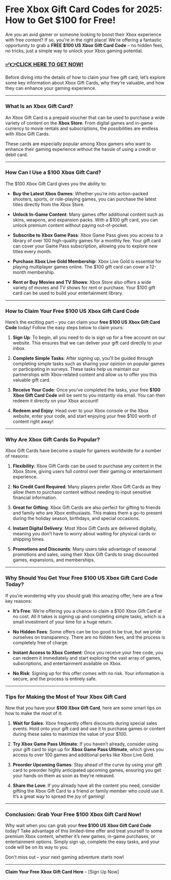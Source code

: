 # Free Xbox Gift Card Codes for 2025: How to Get $100 for Free!

Are you an avid gamer or someone looking to boost their Xbox experience with free content? If so, you're in the right place! We're offering a fantastic opportunity to grab a **FREE $100 US Xbox Gift Card Code** – no hidden fees, no tricks, just a simple way to unlock your Xbox gaming potential.

### [✅👉CLICK HERE TO GET NOW!](https://justfree.xyz/xbox/go/)

Before diving into the details of how to claim your free gift card, let’s explore some key information about Xbox Gift Cards, why they’re valuable, and how they can enhance your gaming experience.

---

### What Is an Xbox Gift Card?

An Xbox Gift Card is a prepaid voucher that can be used to purchase a wide variety of content on the **Xbox Store**. From digital games and in-game currency to movie rentals and subscriptions, the possibilities are endless with Xbox Gift Cards. 

These cards are especially popular among Xbox gamers who want to enhance their gaming experience without the hassle of using a credit or debit card.

---

### How Can I Use a $100 Xbox Gift Card?

The $100 Xbox Gift Card gives you the ability to:

- **Buy the Latest Xbox Games**: Whether you’re into action-packed shooters, sports, or role-playing games, you can purchase the latest titles directly from the Xbox Store.
  
- **Unlock In-Game Content**: Many games offer additional content such as skins, weapons, and expansion packs. With a $100 gift card, you can unlock premium content without paying out-of-pocket.

- **Subscribe to Xbox Game Pass**: Xbox Game Pass gives you access to a library of over 100 high-quality games for a monthly fee. Your gift card can cover your Game Pass subscription, allowing you to explore new titles every month.

- **Purchase Xbox Live Gold Membership**: Xbox Live Gold is essential for playing multiplayer games online. The $100 gift card can cover a 12-month membership.

- **Rent or Buy Movies and TV Shows**: Xbox Store also offers a wide variety of movies and TV shows for rent or purchase. Your $100 gift card can be used to build your entertainment library.

---

### How to Claim Your Free $100 US Xbox Gift Card Code

Here’s the exciting part – you can claim your **free $100 US Xbox Gift Card Code** today! Follow the easy steps below to claim yours:

1. **Sign Up**: To begin, all you need to do is sign up for a free account on our website. This ensures that we can deliver your gift card directly to your inbox.

2. **Complete Simple Tasks**: After signing up, you'll be guided through completing simple tasks such as sharing your opinion on popular games or participating in surveys. These tasks help us maintain our partnerships with Xbox-related content and allow us to offer you this valuable gift card.

3. **Receive Your Code**: Once you’ve completed the tasks, your free **$100 Xbox Gift Card Code** will be sent to you instantly via email. You can then redeem it directly on your Xbox account!

4. **Redeem and Enjoy**: Head over to your Xbox console or the Xbox website, enter your code, and start enjoying your free $100 worth of content right away!

---

### Why Are Xbox Gift Cards So Popular?

Xbox Gift Cards have become a staple for gamers worldwide for a number of reasons:

1. **Flexibility**: Xbox Gift Cards can be used to purchase any content in the Xbox Store, giving users full control over their gaming or entertainment experience.

2. **No Credit Card Required**: Many players prefer Xbox Gift Cards as they allow them to purchase content without needing to input sensitive financial information.

3. **Great for Gifting**: Xbox Gift Cards are also perfect for gifting to friends and family who are Xbox enthusiasts. This makes them a go-to present during the holiday season, birthdays, and special occasions.

4. **Instant Digital Delivery**: Most Xbox Gift Cards are delivered digitally, meaning you don’t have to worry about waiting for physical cards or shipping times.

5. **Promotions and Discounts**: Many users take advantage of seasonal promotions and sales, using their Xbox Gift Cards to snag discounted games, expansions, and memberships.

---

### Why Should You Get Your Free $100 US Xbox Gift Card Code Today?

If you’re wondering why you should grab this amazing offer, here are a few key reasons:

- **It’s Free**: We’re offering you a chance to claim a $100 Xbox Gift Card at no cost. All it takes is signing up and completing simple tasks, which is a small investment of your time for a huge return.

- **No Hidden Fees**: Some offers can be too good to be true, but we pride ourselves on transparency. There are no hidden fees, and the process is completely free of charge.

- **Instant Access to Xbox Content**: Once you receive your free code, you can redeem it immediately and start exploring the vast array of games, subscriptions, and entertainment available on Xbox.

- **No Risk**: Signing up for this offer comes with no risk. Your information is secure, and the process is entirely safe.

---

### Tips for Making the Most of Your Xbox Gift Card

Now that you have your **$100 Xbox Gift Card**, here are some smart tips on how to make the most of it:

1. **Wait for Sales**: Xbox frequently offers discounts during special sales events. Hold onto your gift card and use it to purchase games or content during these sales to maximize the value of your $100.

2. **Try Xbox Game Pass Ultimate**: If you haven’t already, consider using your gift card to sign up for **Xbox Game Pass Ultimate**, which gives you access to over 100 games and additional perks like Xbox Live Gold.

3. **Preorder Upcoming Games**: Stay ahead of the curve by using your gift card to preorder highly anticipated upcoming games, ensuring you get your hands on them as soon as they’re released.

4. **Share the Love**: If you already have all the content you need, consider gifting the Xbox Gift Card to a friend or family member who could use it. It’s a great way to spread the joy of gaming!

---

### Conclusion: Grab Your Free $100 Xbox Gift Card Now!

Why wait when you can grab your **free $100 US Xbox Gift Card Code** today? Take advantage of this limited-time offer and treat yourself to some premium Xbox content, whether it’s new games, in-game purchases, or entertainment options. Simply sign up, complete the easy tasks, and your code will be on its way to you.

Don't miss out – your next gaming adventure starts now!

---

**Claim Your Free Xbox Gift Card Here** – [Sign Up Now]
